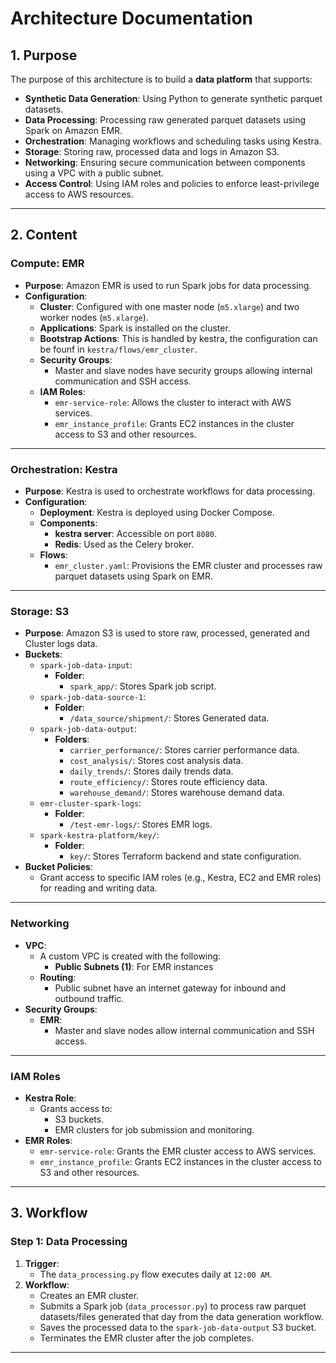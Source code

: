 # **Architecture Documentation**

## **1. Purpose**
The purpose of this architecture is to build a **data platform** that supports:
- **Synthetic Data Generation**: Using Python to generate synthetic parquet datasets.
- **Data Processing**: Processing raw generated parquet datasets using Spark on Amazon EMR.
- **Orchestration**: Managing workflows and scheduling tasks using Kestra.
- **Storage**: Storing raw, processed data and logs in Amazon S3.
- **Networking**: Ensuring secure communication between components using a VPC with a public subnet.
- **Access Control**: Using IAM roles and policies to enforce least-privilege access to AWS resources.

---

## **2. Content**

### **Compute: EMR**
- **Purpose**: Amazon EMR is used to run Spark jobs for data processing.
- **Configuration**:
  - **Cluster**: Configured with one master node (`m5.xlarge`) and two worker nodes (`m5.xlarge`).
  - **Applications**: Spark is installed on the cluster.
  - **Bootstrap Actions**: This is handled by kestra, the configuration can be founf in `kestra/flows/emr_cluster`.
  - **Security Groups**:
    - Master and slave nodes have security groups allowing internal communication and SSH access.
  - **IAM Roles**:
    - `emr-service-role`: Allows the cluster to interact with AWS services.
    - `emr_instance_profile`: Grants EC2 instances in the cluster access to S3 and other resources.

---

### **Orchestration: Kestra**
- **Purpose**: Kestra is used to orchestrate workflows for data processing.
- **Configuration**:
  - **Deployment**: Kestra is deployed using Docker Compose.
  - **Components**:
    - **kestra server**: Accessible on port `8080`.
    - **Redis**: Used as the Celery broker.
  - **Flows**:
    - `emr_cluster.yaml`: Provisions the EMR cluster and processes raw parquet datasets using Spark on EMR.

---

### **Storage: S3**
- **Purpose**: Amazon S3 is used to store raw, processed, generated and Cluster logs data.
- **Buckets**:
  - `spark-job-data-input`:
    - **Folder**:
      - `spark_app/`: Stores Spark job script.
  - `spark-job-data-source-1`:
    - **Folder**:
      - `/data_source/shipment/`: Stores Generated data.
  - `spark-job-data-output`:
    - **Folders**:
      - `carrier_performance/`: Stores carrier performance data.
      - `cost_analysis/`: Stores cost analysis data.
      - `daily_trends/`: Stores daily trends data.
      - `route_efficiency/`: Stores route efficiency data.
      - `warehouse_demand/`: Stores warehouse demand data.
  - `emr-cluster-spark-logs`:
    - **Folder**:
      - `/test-emr-logs/`: Stores EMR logs.
  - `spark-kestra-platform/key/`:
    - **Folder**:
      - `key/`: Stores Terraform backend and state configuration.
- **Bucket Policies**:
  - Grant access to specific IAM roles (e.g., Kestra, EC2 and EMR roles) for reading and writing data.

---

### **Networking**
- **VPC**:
  - A custom VPC is created with the following:
    - **Public Subnets (1)**: For EMR instances
  - **Routing**:
    - Public subnet have an internet gateway for inbound and outbound traffic.
- **Security Groups**:
  - **EMR**:
    - Master and slave nodes allow internal communication and SSH access.

---

### **IAM Roles**
- **Kestra Role**:
  - Grants access to:
    - S3 buckets.
    - EMR clusters for job submission and monitoring.
- **EMR Roles**:
  - `emr-service-role`: Grants the EMR cluster access to AWS services.
  - `emr_instance_profile`: Grants EC2 instances in the cluster access to S3 and other resources.

---

## **3. Workflow**

### **Step 1: Data Processing**
1. **Trigger**:
   - The `data_processing.py` flow executes daily at `12:00 AM`.
2. **Workflow**:
   - Creates an EMR cluster.
   - Submits a Spark job (`data_processor.py`) to process raw parquet datasets/files generated that day from the data generation workflow.
   - Saves the processed data to the `spark-job-data-output` S3 bucket.
   - Terminates the EMR cluster after the job completes.

---
